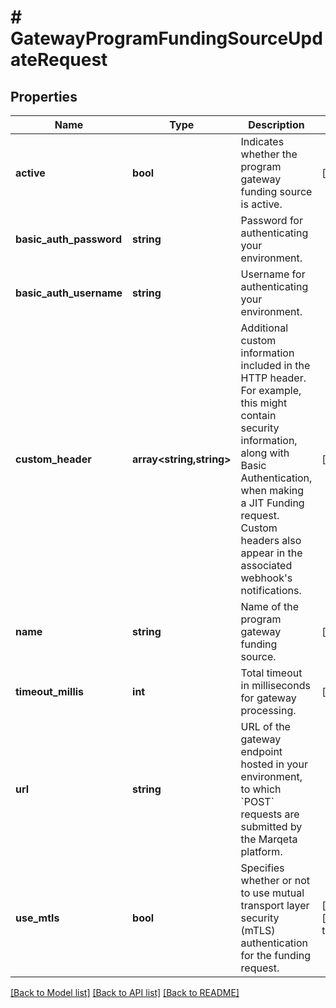 # # GatewayProgramFundingSourceUpdateRequest

## Properties

Name | Type | Description | Notes
------------ | ------------- | ------------- | -------------
**active** | **bool** | Indicates whether the program gateway funding source is active. | [optional]
**basic_auth_password** | **string** | Password for authenticating your environment. |
**basic_auth_username** | **string** | Username for authenticating your environment. |
**custom_header** | **array<string,string>** | Additional custom information included in the HTTP header. For example, this might contain security information, along with Basic Authentication, when making a JIT Funding request. Custom headers also appear in the associated webhook&#39;s notifications. | [optional]
**name** | **string** | Name of the program gateway funding source. | [optional]
**timeout_millis** | **int** | Total timeout in milliseconds for gateway processing. | [optional]
**url** | **string** | URL of the gateway endpoint hosted in your environment, to which &#x60;POST&#x60; requests are submitted by the Marqeta platform. |
**use_mtls** | **bool** | Specifies whether or not to use mutual transport layer security (mTLS) authentication for the funding request. | [optional] [default to false]

[[Back to Model list]](../../README.md#models) [[Back to API list]](../../README.md#endpoints) [[Back to README]](../../README.md)
